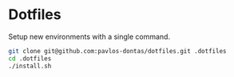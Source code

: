 # Dotfiles

Setup new environments with a single command.

```sh
git clone git@github.com:pavlos-dontas/dotfiles.git .dotfiles
cd .dotfiles
./install.sh
```
